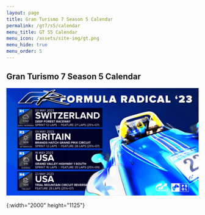 ```yaml
---
layout: page
title: Gran Turismo 7 Season 5 Calendar
permalink: /gt7/s5/calendar
menu_title: GT S5 Calendar
menu_icon: /assets/site-img/gt.png
menu_hide: true
menu_order: 5
---
```


<div class="center">

## Gran Turismo 7 Season 5 Calendar
[![calendar_u]](/assets/site-img/PSGL_Calendar_Fr23.png)


[calendar_u]: /assets/site-img/PSGL_Calendar_Fr23.png
{:width="2000" height="1125"}

</div>
